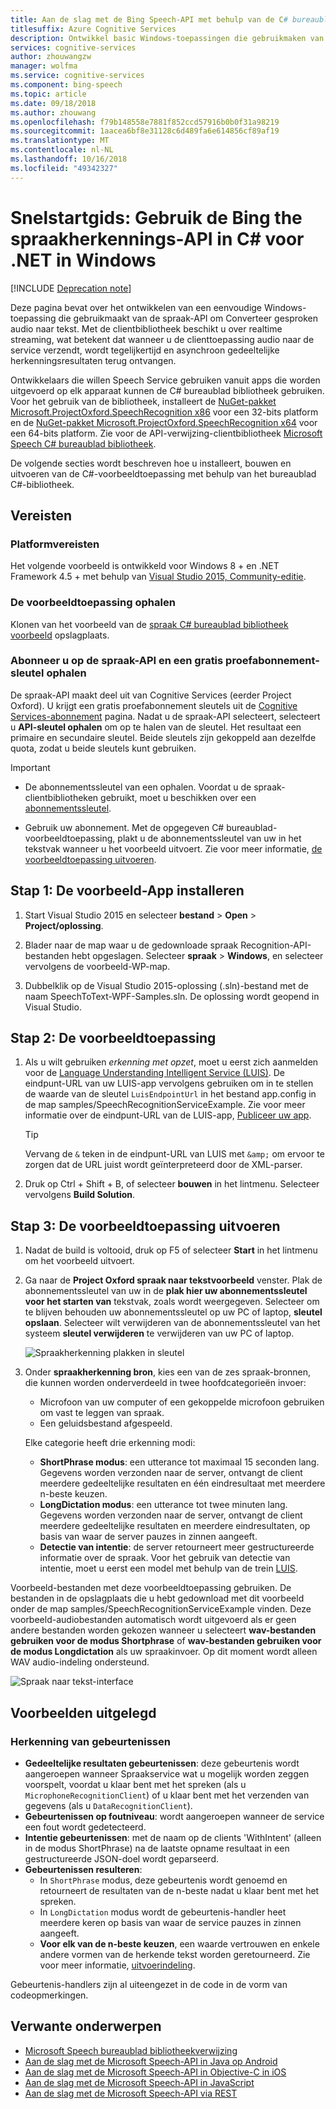 ```yaml
---
title: Aan de slag met de Bing Speech-API met behulp van de C# bureaublad bibliotheek | Microsoft Docs
titlesuffix: Azure Cognitive Services
description: Ontwikkel basic Windows-toepassingen die gebruikmaken van de Bing Speech-API aan Converteer gesproken audio naar tekst.
services: cognitive-services
author: zhouwangzw
manager: wolfma
ms.service: cognitive-services
ms.component: bing-speech
ms.topic: article
ms.date: 09/18/2018
ms.author: zhouwang
ms.openlocfilehash: f79b148558e7881f852ccd57916b0b0f31a98219
ms.sourcegitcommit: 1aacea6bf8e31128c6d489fa6e614856cf89af19
ms.translationtype: MT
ms.contentlocale: nl-NL
ms.lasthandoff: 10/16/2018
ms.locfileid: "49342327"
---
```

# <a name="quickstart-use-the-bing-speech-recognition-api-in-c35-for-net-on-windows"></a>Snelstartgids: Gebruik de Bing the spraakherkennings-API in C&#35; voor .NET in Windows

[!INCLUDE [Deprecation note](../../../../includes/cognitive-services-bing-speech-api-deprecation-note.md)]

Deze pagina bevat over het ontwikkelen van een eenvoudige Windows-toepassing die gebruikmaakt van de spraak-API om Converteer gesproken audio naar tekst. Met de clientbibliotheek beschikt u over realtime streaming, wat betekent dat wanneer u de clienttoepassing audio naar de service verzendt, wordt tegelijkertijd en asynchroon gedeeltelijke herkenningsresultaten terug ontvangen.

Ontwikkelaars die willen Speech Service gebruiken vanuit apps die worden uitgevoerd op elk apparaat kunnen de C# bureaublad bibliotheek gebruiken. Voor het gebruik van de bibliotheek, installeert de [NuGet-pakket Microsoft.ProjectOxford.SpeechRecognition x86](https://www.nuget.org/packages/Microsoft.ProjectOxford.SpeechRecognition-x86/) voor een 32-bits platform en de [NuGet-pakket Microsoft.ProjectOxford.SpeechRecognition x64](https://www.nuget.org/packages/Microsoft.ProjectOxford.SpeechRecognition-x64/) voor een 64-bits platform. Zie voor de API-verwijzing-clientbibliotheek [Microsoft Speech C# bureaublad bibliotheek](https://cdn.rawgit.com/Microsoft/Cognitive-Speech-STT-Windows/master/docs/SpeechSDK/index.html).

De volgende secties wordt beschreven hoe u installeert, bouwen en uitvoeren van de C#-voorbeeldtoepassing met behulp van het bureaublad C#-bibliotheek.

## <a name="prerequisites"></a>Vereisten

### <a name="platform-requirements"></a>Platformvereisten

Het volgende voorbeeld is ontwikkeld voor Windows 8 + en .NET Framework 4.5 + met behulp van [Visual Studio 2015, Community-editie](https://www.visualstudio.com/products/visual-studio-community-vs).

### <a name="get-the-sample-application"></a>De voorbeeldtoepassing ophalen

Klonen van het voorbeeld van de [spraak C# bureaublad bibliotheek voorbeeld](https://github.com/microsoft/cognitive-speech-stt-windows) opslagplaats.

### <a name="subscribe-to-the-speech-recognition-api-and-get-a-free-trial-subscription-key"></a>Abonneer u op de spraak-API en een gratis proefabonnement-sleutel ophalen

De spraak-API maakt deel uit van Cognitive Services (eerder Project Oxford). U krijgt een gratis proefabonnement sleutels uit de [Cognitive Services-abonnement](https://azure.microsoft.com/try/cognitive-services/) pagina. Nadat u de spraak-API selecteert, selecteert u **API-sleutel ophalen** om op te halen van de sleutel. Het resultaat een primaire en secundaire sleutel. Beide sleutels zijn gekoppeld aan dezelfde quota, zodat u beide sleutels kunt gebruiken.

> [!IMPORTANT]
> * De abonnementssleutel van een ophalen. Voordat u de spraak-clientbibliotheken gebruikt, moet u beschikken over een [abonnementssleutel](https://azure.microsoft.com/try/cognitive-services/).
>
> * Gebruik uw abonnement. Met de opgegeven C# bureaublad-voorbeeldtoepassing, plakt u de abonnementssleutel van uw in het tekstvak wanneer u het voorbeeld uitvoert. Zie voor meer informatie, [de voorbeeldtoepassing uitvoeren](#step-3-run-the-sample-application).

## <a name="step-1-install-the-sample-application"></a>Stap 1: De voorbeeld-App installeren

1. Start Visual Studio 2015 en selecteer **bestand** > **Open** > **Project/oplossing**.

2. Blader naar de map waar u de gedownloade spraak Recognition-API-bestanden hebt opgeslagen. Selecteer **spraak** > **Windows**, en selecteer vervolgens de voorbeeld-WP-map.

3. Dubbelklik op de Visual Studio 2015-oplossing (.sln)-bestand met de naam SpeechToText-WPF-Samples.sln. De oplossing wordt geopend in Visual Studio.

## <a name="step-2-build-the-sample-application"></a>Stap 2: De voorbeeldtoepassing

1. Als u wilt gebruiken *erkenning met opzet*, moet u eerst zich aanmelden voor de [Language Understanding Intelligent Service (LUIS)](https://azure.microsoft.com/services/cognitive-services/language-understanding-intelligent-service/). De eindpunt-URL van uw LUIS-app vervolgens gebruiken om in te stellen de waarde van de sleutel `LuisEndpointUrl` in het bestand app.config in de map samples/SpeechRecognitionServiceExample. Zie voor meer informatie over de eindpunt-URL van de LUIS-app, [Publiceer uw app](../../luis/luis-get-started-create-app.md#publish-your-app).

   > [!TIP]
   > Vervang de `&` teken in de eindpunt-URL van LUIS met `&amp;` om ervoor te zorgen dat de URL juist wordt geïnterpreteerd door de XML-parser.

2. Druk op Ctrl + Shift + B, of selecteer **bouwen** in het lintmenu. Selecteer vervolgens **Build Solution**.

## <a name="step-3-run-the-sample-application"></a>Stap 3: De voorbeeldtoepassing uitvoeren

1. Nadat de build is voltooid, druk op F5 of selecteer **Start** in het lintmenu om het voorbeeld uitvoert.

2. Ga naar de **Project Oxford spraak naar tekstvoorbeeld** venster. Plak de abonnementssleutel van uw in de **plak hier uw abonnementssleutel voor het starten van** tekstvak, zoals wordt weergegeven. Selecteer om te blijven behouden uw abonnementssleutel op uw PC of laptop, **sleutel opslaan**. Selecteer wilt verwijderen van de abonnementssleutel van het systeem **sleutel verwijderen** te verwijderen van uw PC of laptop.

   ![Spraakherkenning plakken in sleutel](../Images/SpeechRecog_paste_key.PNG)

3. Onder **spraakherkenning bron**, kies een van de zes spraak-bronnen, die kunnen worden onderverdeeld in twee hoofdcategorieën invoer:

   * Microfoon van uw computer of een gekoppelde microfoon gebruiken om vast te leggen van spraak.
   * Een geluidsbestand afgespeeld.

   Elke categorie heeft drie erkenning modi:

    * **ShortPhrase modus**: een utterance tot maximaal 15 seconden lang. Gegevens worden verzonden naar de server, ontvangt de client meerdere gedeeltelijke resultaten en één eindresultaat met meerdere n-beste keuzen.
    * **LongDictation modus**: een utterance tot twee minuten lang. Gegevens worden verzonden naar de server, ontvangt de client meerdere gedeeltelijke resultaten en meerdere eindresultaten, op basis van waar de server pauzes in zinnen aangeeft.
    * **Detectie van intentie**: de server retourneert meer gestructureerde informatie over de spraak. Voor het gebruik van detectie van intentie, moet u eerst een model met behulp van de trein [LUIS](https://azure.microsoft.com/services/cognitive-services/language-understanding-intelligent-service/).

Voorbeeld-bestanden met deze voorbeeldtoepassing gebruiken. De bestanden in de opslagplaats die u hebt gedownload met dit voorbeeld onder de map samples/SpeechRecognitionServiceExample vinden. Deze voorbeeld-audiobestanden automatisch wordt uitgevoerd als er geen andere bestanden worden gekozen wanneer u selecteert **wav-bestanden gebruiken voor de modus Shortphrase** of **wav-bestanden gebruiken voor de modus Longdictation** als uw spraakinvoer. Op dit moment wordt alleen WAV audio-indeling ondersteund.

![Spraak naar tekst-interface](../Images/HelloJones.PNG)

## <a name="samples-explained"></a>Voorbeelden uitgelegd

### <a name="recognition-events"></a>Herkenning van gebeurtenissen

* **Gedeeltelijke resultaten gebeurtenissen**: deze gebeurtenis wordt aangeroepen wanneer Spraakservice wat u mogelijk worden zeggen voorspelt, voordat u klaar bent met het spreken (als u `MicrophoneRecognitionClient`) of u klaar bent met het verzenden van gegevens (als u `DataRecognitionClient`).
* **Gebeurtenissen op foutniveau**: wordt aangeroepen wanneer de service een fout wordt gedetecteerd.
* **Intentie gebeurtenissen**: met de naam op de clients 'WithIntent' (alleen in de modus ShortPhrase) na de laatste opname resultaat in een gestructureerde JSON-doel wordt geparseerd.
* **Gebeurtenissen resulteren**:
  * In `ShortPhrase` modus, deze gebeurtenis wordt genoemd en retourneert de resultaten van de n-beste nadat u klaar bent met het spreken.
  * In `LongDictation` modus wordt de gebeurtenis-handler heet meerdere keren op basis van waar de service pauzes in zinnen aangeeft.
  * **Voor elk van de n-beste keuzen**, een waarde vertrouwen en enkele andere vormen van de herkende tekst worden geretourneerd. Zie voor meer informatie, [uitvoerindeling](../Concepts.md#output-format).

Gebeurtenis-handlers zijn al uiteengezet in de code in de vorm van codeopmerkingen.

## <a name="related-topics"></a>Verwante onderwerpen

* [Microsoft Speech bureaublad bibliotheekverwijzing](https://cdn.rawgit.com/Microsoft/Cognitive-Speech-STT-Windows/master/docs/SpeechSDK/index.html)
* [Aan de slag met de Microsoft Speech-API in Java op Android](GetStartedJavaAndroid.md)
* [Aan de slag met de Microsoft Speech-API in Objective-C in iOS](Get-Started-ObjectiveC-iOS.md)
* [Aan de slag met de Microsoft Speech-API in JavaScript](GetStartedJSWebsockets.md)
* [Aan de slag met de Microsoft Speech-API via REST](GetStartedREST.md)
